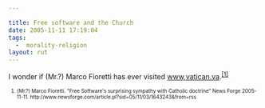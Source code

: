 ```yaml
---

title: Free software and the Church
date: 2005-11-11 17:19:04
tags:
  -  morality-religion
layout: rut
---
```


<p>I wonder if (Mr.?) Marco Fioretti has ever visited <a href="http://www.vatican.va/">www,vatican.va</a>.<sup><a href="http://www.newsforge.com/article.pl?sid=05/11/03/1643243&from=rss" title="Free Software's surprising sympathy with Catholic doctrine">[1]</a></sup> </p> <font size="-2"><ol><li>(Mr.?) Marco Fioretti.  "Free Software's surprising sympathy with Catholic doctrine" News Forge 2005-11-11. http://www.newsforge.com/article.pl?sid=05/11/03/1643243&from=rss </li></ol></font>

